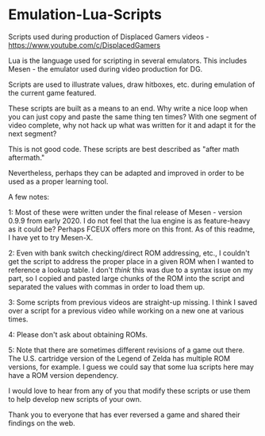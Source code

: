 # Emulation-Lua-Scripts
Scripts used during production of Displaced Gamers videos - https://www.youtube.com/c/DisplacedGamers

Lua is the language used for scripting in several emulators. This includes Mesen - the emulator used during video production for DG.

Scripts are used to illustrate values, draw hitboxes, etc. during emulation of the current game featured.

These scripts are built as a means to an end. Why write a nice loop when you can just copy and paste the same thing ten times? With one segment of video complete, why not hack up what was written for it and adapt it for the next segment?

This is not good code. These scripts are best described as "after math aftermath."

Nevertheless, perhaps they can be adapted and improved in order to be used as a proper learning tool.

A few notes:

1: Most of these were written under the final release of Mesen - version 0.9.9 from early 2020. I do not feel that the lua engine is as feature-heavy as it could be? Perhaps FCEUX offers more on this front. As of this readme, I have yet to try Mesen-X.

2: Even with bank switch checking/direct ROM addressing, etc., I couldn't get the script to address the proper place in a given ROM when I wanted to reference a lookup table. I don't *think* this was due to a syntax issue on my part, so I copied and pasted large chunks of the ROM into the script and separated the values with commas in order to load them up.

3: Some scripts from previous videos are straight-up missing. I think I saved over a script for a previous video while working on a new one at various times.

4: Please don't ask about obtaining ROMs.

5: Note that there are sometimes different revisions of a game out there. The U.S. cartridge version of the Legend of Zelda has multiple ROM versions, for example. I guess we could say that some lua scripts here may have a ROM version dependency.

I would love to hear from any of you that modify these scripts or use them to help develop new scripts of your own.

Thank you to everyone that has ever reversed a game and shared their findings on the web.
